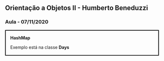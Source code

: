 ## Orientação a Objetos II - Humberto Beneduzzi

### Aula - 07/11/2020

<div style="border: 2px solid black; height: 50px; padding: 15px">
  <b>HashMap</b>
  <p>Exemplo está na classe <b>Days</b></p>
</div>